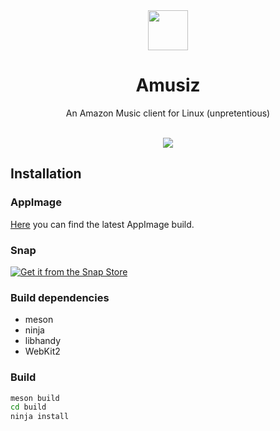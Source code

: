 <div align="center">
  <img src="https://raw.githubusercontent.com/mirkobrombin/Amusiz/master/data/pm.mirko.Amusiz.svg" width="64">
  <h1 align="center">Amusiz</h1>
  <p align="center">An Amazon Music client for Linux (unpretentious)</p>
</div>

<br />

<div align="center">
    <img  src="https://raw.githubusercontent.com/mirkobrombin/Amusiz/main/data/screenshot.png">
</div>

## Installation

### AppImage
[Here](https://github.com/mirkobrombin/Amusiz/releases) you can find the latest AppImage build.

### Snap
[![Get it from the Snap Store](https://snapcraft.io/static/images/badges/en/snap-store-black.svg)](https://snapcraft.io/amusiz)

### Build dependencies
- meson
- ninja
- libhandy
- WebKit2

### Build
```bash
meson build
cd build
ninja install
```
